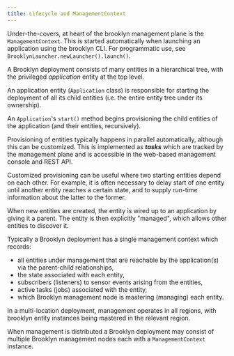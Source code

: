 ```yaml
---
title: Lifecycle and ManagementContext
---
```


Under-the-covers, at heart of the brooklyn management plane is the ``ManagementContext``. 
This is started automatically when launching an application using the brooklyn CLI. For programmatic use, see 
``BrooklynLauncher.newLauncher().launch()``.

A Brooklyn deployment consists of many entities in a hierarchical tree, with the privileged *application* entity at the top level.

An application entity (``Application`` class) is responsible for starting the deployment of all its child entities (i.e. the entire entity tree under its ownership).

An ``Application``'s ``start()`` method begins provisioning the child entities of the application (and their entities, recursively). 

Provisioning of entities typically happens in parallel automatically,
although this can be customized. This is implemented as ***tasks*** which are tracked by the management plane and is accessible in the web-based management console and REST API.

Customized provisioning can be useful where two starting entities depend on each other. For example, it is often necessary to delay start of one entity until another entity reaches a certain state, and to supply run-time information about the latter to the former.

<!-- TODO ambiguous language; need a better description of the "manage" lifecycle -->
When new entities are created, the entity is wired up to an application by giving it a parent. The entity is then explicitly "managed", which allows other entities to discover it.

Typically a Brooklyn deployment has a single management context which records:

*   all entities under management that are reachable by the application(s) via the parent-child relationships,
*	the state associated with each entity,
*	subscribers (listeners) to sensor events arising from the entities,
*	active tasks (jobs) associated with the entity,
*	which Brooklyn management node is mastering (managing) each entity.

<!-- TODO Distributed brooklyn not yet supported; needs clarification in docs -->

In a multi-location deployment, management operates in all regions, with brooklyn entity instances being mastered in the relevant region.

When management is distributed a Brooklyn deployment may consist of multiple Brooklyn management nodes each with a ``ManagementContext`` instance.

<!-- TODO - Clarify the following statements.
The management context entity forms part of the management plane. 
The management plane is responsible for the distribution of the ``Entity`` instances across multiple machines and multiple locations, 
tracking the transfer of events (subscriptions) between ``Entity`` instances, and the execution of tasks (often initiated by management policies).
-->

